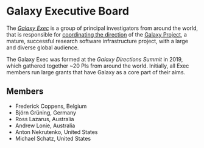 # Galaxy Executive Board

The *[Galaxy Exec](/src/community/exec/index.md)* is a group of principal investigators from around the world, that is responsible for [coordinating the direction](/src/community/governance/index.md) of the [Galaxy Project](/src/index.md), a mature, successful research software infrastructure project, with a large and diverse global audience. 

The Galaxy Exec was formed at the _Galaxy Directions Summit_ in 2019, which gathered together ~20 PIs from around the world. Initially, all Exec members run large grants that have Galaxy as a core part of their aims.

## Members

* Frederick Coppens, Belgium
* Björn Grüning, Germany
* Ross Lazarus, Australia
* Andrew Lonie, Australia
* Anton Nekrutenko, United States
* Michael Schatz, United States
